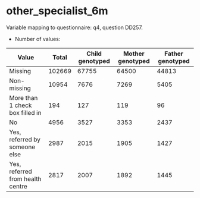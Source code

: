 # other_specialist_6m
Variable mapping to questionnaire: q4, question DD257.
- Number of values:

| Value | Total | Child genotyped | Mother genotyped | Father genotyped |
| ----- | ----- | --------------- | ---------------- | ---------------- |
| Missing | 102669 | 67755 | 64500 | 44813 |
| Non-missing | 10954 | 7676 | 7269 | 5405 |
| More than 1 check box filled in | 194 | 127 | 119 |96 |
| No | 4956 | 3527 | 3353 |2437 |
| Yes, referred by someone else | 2987 | 2015 | 1905 |1427 |
| Yes, referred from health centre | 2817 | 2007 | 1892 |1445 |



